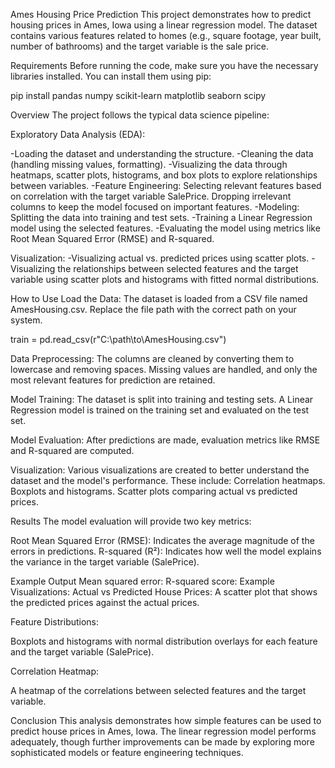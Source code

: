 Ames Housing Price Prediction
This project demonstrates how to predict housing prices in Ames, Iowa using a linear regression model. The dataset contains various features related to homes (e.g., square footage, year built, number of bathrooms) and the target variable is the sale price.

Requirements
Before running the code, make sure you have the necessary libraries installed. You can install them using pip:

pip install pandas numpy scikit-learn matplotlib seaborn scipy

Overview
The project follows the typical data science pipeline:

Exploratory Data Analysis (EDA):

-Loading the dataset and understanding the structure.
-Cleaning the data (handling missing values, formatting).
-Visualizing the data through heatmaps, scatter plots, histograms, and box plots to explore relationships between variables.
-Feature Engineering:
  Selecting relevant features based on correlation with the target variable SalePrice.
  Dropping irrelevant columns to keep the model focused on important features.
-Modeling:
  Splitting the data into training and test sets.
-Training a Linear Regression model using the selected features.
-Evaluating the model using metrics like Root Mean Squared Error (RMSE) and R-squared.

Visualization:
-Visualizing actual vs. predicted prices using scatter plots.
-Visualizing the relationships between selected features and the target variable using scatter plots and histograms with fitted normal distributions.

How to Use
Load the Data: The dataset is loaded from a CSV file named AmesHousing.csv. Replace the file path with the correct path on your system.

train = pd.read_csv(r"C:\path\to\AmesHousing.csv")

Data Preprocessing:
The columns are cleaned by converting them to lowercase and removing spaces.
Missing values are handled, and only the most relevant features for prediction are retained.

Model Training:
The dataset is split into training and testing sets.
A Linear Regression model is trained on the training set and evaluated on the test set.

Model Evaluation:
After predictions are made, evaluation metrics like RMSE and R-squared are computed.

Visualization:
Various visualizations are created to better understand the dataset and the model's performance. These include:
Correlation heatmaps.
Boxplots and histograms.
Scatter plots comparing actual vs predicted prices.

Results
The model evaluation will provide two key metrics:

Root Mean Squared Error (RMSE): Indicates the average magnitude of the errors in predictions.
R-squared (R²): Indicates how well the model explains the variance in the target variable (SalePrice).

Example Output
Mean squared error: <value>
R-squared score: <value>
Example Visualizations:
Actual vs Predicted House Prices:
A scatter plot that shows the predicted prices against the actual prices.

Feature Distributions:

Boxplots and histograms with normal distribution overlays for each feature and the target variable (SalePrice).

Correlation Heatmap:

A heatmap of the correlations between selected features and the target variable.

Conclusion
This analysis demonstrates how simple features can be used to predict house prices in Ames, Iowa. The linear regression model performs adequately, though further improvements can be made by exploring more sophisticated models or feature engineering techniques.

